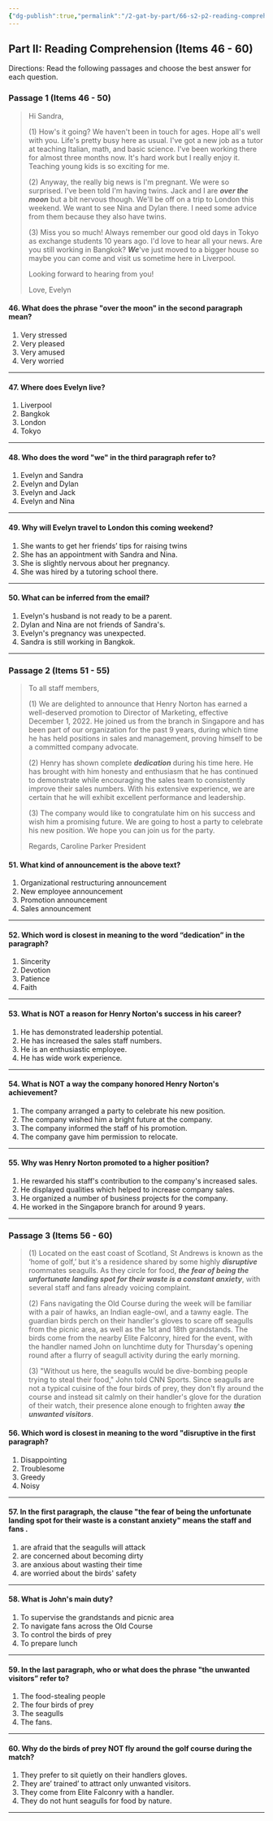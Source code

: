 ```yaml
---
{"dg-publish":true,"permalink":"/2-gat-by-part/66-s2-p2-reading-comprehension/"}
---
```


## Part II: Reading Comprehension (Items 46 - 60)
Directions: Read the following passages and choose the best answer for each question.

### Passage 1 (Items 46 - 50)
> Hi Sandra,
> 
> (1) How's it going? We haven't been in touch for ages. Hope all's well with you. Life's pretty busy here as usual. I've got a new job as a tutor at teaching Italian, math, and basic science. I've been working there for almost three months now. It's hard work but I really enjoy it. Teaching young kids is so exciting for me.
> 
> (2) Anyway, the really big news is I'm pregnant. We were so surprised. I've been told I'm having twins. Jack and I are ***over the moon*** but a bit nervous though. We'll be off on a trip to London this weekend. We want to see Nina and Dylan there. I need some advice from them because they also have twins.
> 
> (3) Miss you so much! Always remember our good old days in Tokyo as exchange students 10 years ago. I'd love to hear all your news. Are you still working in Bangkok? ***We***'ve just moved to a bigger house so maybe you can come and visit us sometime here in Liverpool.
> 
> Looking forward to hearing from you!
> 
> Love,
> Evelyn

#### 46. What does the phrase "over the moon" in the second paragraph mean?
1) Very stressed
2) Very pleased
3) Very amused
4) Very worried

---
#### 47. Where does Evelyn live?
1) Liverpool
2) Bangkok
3) London
4) Tokyo

---
#### 48. Who does the word "we" in the third paragraph refer to?
1) Evelyn and Sandra
2) Evelyn and Dylan
3) Evelyn and Jack
4) Evelyn and Nina

---
#### 49. Why will Evelyn travel to London this coming weekend?
1) She wants to get her friends’ tips for raising twins
2) She has an appointment with Sandra and Nina.
3) She is slightly nervous about her pregnancy.
4) She was hired by a tutoring school there.

---
#### 50. What can be inferred from the email?
1) Evelyn's husband is not ready to be a parent.
2) Dylan and Nina are not friends of Sandra's.
3) Evelyn's pregnancy was unexpected.
4) Sandra is still working in Bangkok.

---
### Passage 2 (Items 51 - 55)
> To all staff members,
> 
> (1) We are delighted to announce that Henry Norton has earned a well-deserved promotion to Director of Marketing, effective December 1, 2022. He joined us from the branch in Singapore and has been part of our organization for the past 9 years, during which time he has held positions in sales and management, proving himself to be a committed company advocate.
> 
> (2) Henry has shown complete ***dedication*** during his time here. He has brought with him honesty and enthusiasm that he has continued to demonstrate while encouraging the sales team to consistently improve their sales numbers. With his extensive experience, we are certain that he will exhibit excellent performance and leadership.
> 
> (3) The company would like to congratulate him on his success and wish him a promising future. We are going to host a party to celebrate his new position. We hope you can join us for the party.
> 
> Regards,
> Caroline Parker
> President


#### 51. What kind of announcement is the above text?
1) Organizational restructuring announcement
2) New employee announcement
3) Promotion announcement
4) Sales announcement

---
#### 52. Which word is closest in meaning to the word “dedication” in the paragraph?
1) Sincerity
2) Devotion
3) Patience
4) Faith

---
#### 53. What is __NOT__ a reason for Henry Norton's success in his career?
1) He has demonstrated leadership potential.
2) He has increased the sales staff numbers.
3) He is an enthusiastic employee.
4) He has wide work experience.

---
#### 54. What is __NOT__ a way the company honored Henry Norton's achievement?
1) The company arranged a party to celebrate his new position.
2) The company wished him a bright future at the company.
3) The company informed the staff of his promotion.
4) The company gave him permission to relocate.

---
#### 55. Why was Henry Norton promoted to a higher position?
1) He rewarded his staff's contribution to the company's increased sales.
2) He displayed qualities which helped to increase company sales.
3) He organized a number of business projects for the company.
4) He worked in the Singapore branch for around 9 years.

---
### Passage 3 (Items 56 - 60)
> (1) Located on the east coast of Scotland, St Andrews is known as the ‘home of golf,’ but it's a residence shared by some highly ***disruptive*** roommates seagulls. As they circle for food, ***the fear of being the unfortunate landing spot for their waste is a constant anxiety***, with several staff and fans already voicing complaint.
> 
> (2) Fans navigating the Old Course during the week will be familiar with a pair of hawks, an Indian eagle-owl, and a tawny eagle. The guardian birds perch on their handler's gloves to scare off seagulls from the picnic area, as well as the 1st and 18th grandstands. The birds come from the nearby Elite Falconry, hired for the event, with the handler named John on lunchtime duty for Thursday's opening round after a flurry of seagull activity during the early morning.
> 
> (3) "Without us here, the seagulls would be dive-bombing people trying to steal their food," John told CNN Sports. Since seagulls are not a typical cuisine of the four birds of prey, they don't fly around the course and instead sit calmly on their handler's glove for the duration of their watch, their presence alone enough to frighten away ***the unwanted visitors***.


#### 56. Which word is closest in meaning to the word "disruptive in the first paragraph?
1) Disappointing
2) Troublesome
3) Greedy
4) Noisy

---
#### 57. In the first paragraph, the clause "the fear of being the unfortunate landing spot for their waste is a constant anxiety" means the staff and fans .
1) are afraid that the seagulls will attack
2) are concerned about becoming dirty
3) are anxious about wasting their time
4) are worried about the birds' safety

---
#### 58. What is John's main duty?
1) To supervise the grandstands and picnic area
2) To navigate fans across the Old Course
3) To control the birds of prey
4) To prepare lunch

---
#### 59. In the last paragraph, who or what does the phrase "the unwanted visitors” refer to?
1) The food-stealing people
2) The four birds of prey
3) The seagulls
4) The fans.

---
#### 60. Why do the birds of prey **NOT** fly around the golf course during the match?
1) They prefer to sit quietly on their handlers gloves.
2) They are’ trained’ to attract only unwanted visitors.
3) They come from Elite Falconry with a handler.
4) They do not hunt seagulls for food by nature.

---

